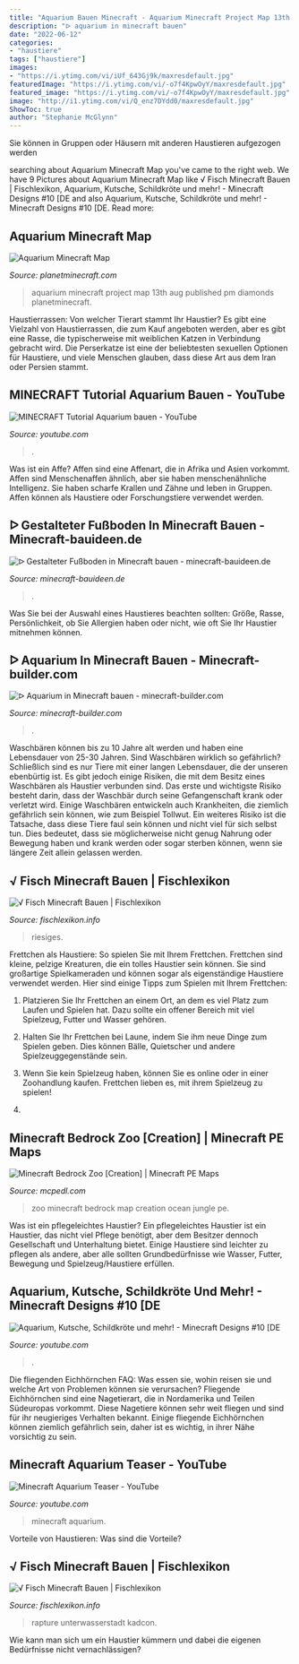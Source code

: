 ```yaml
---
title: "Aquarium Bauen Minecraft - Aquarium Minecraft Project Map 13th Aug Published Pm Diamonds Planetminecraft"
description: "ᐅ aquarium in minecraft bauen"
date: "2022-06-12"
categories:
- "haustiere"
tags: ["haustiere"]
images:
- "https://i.ytimg.com/vi/iUf_643Gj9k/maxresdefault.jpg"
featuredImage: "https://i.ytimg.com/vi/-o7f4KpwOyY/maxresdefault.jpg"
featured_image: "https://i.ytimg.com/vi/-o7f4KpwOyY/maxresdefault.jpg"
image: "http://i1.ytimg.com/vi/Q_enz7DYdd0/maxresdefault.jpg"
ShowToc: true
author: "Stephanie McGlynn"
---
```



Sie können in Gruppen oder Häusern mit anderen Haustieren aufgezogen werden

	

		
searching about Aquarium Minecraft Map you've came to the right web. We have 9 Pictures about Aquarium Minecraft Map like √ Fisch Minecraft Bauen | Fischlexikon, Aquarium, Kutsche, Schildkröte und mehr! - Minecraft Designs #10 [DE and also Aquarium, Kutsche, Schildkröte und mehr! - Minecraft Designs #10 [DE. Read more:
		
    
## Aquarium Minecraft Map

<img loading=lazy src="https://static.planetminecraft.com/files/resource_media/screenshot/1233/2012-08-12_193803_3240910.jpg" onerror="this.onerror=null;this.src='https://tse2.mm.bing.net/th?id=OIP.ZG_2kd_n_oFcZ06AYCJucwHaFG&amp;pid=15.1';" alt="Aquarium Minecraft Map">

_Source: planetminecraft.com_

>aquarium minecraft project map 13th aug published pm diamonds planetminecraft. 

	

Haustierrassen: Von welcher Tierart stammt Ihr Haustier?
Es gibt eine Vielzahl von Haustierrassen, die zum Kauf angeboten werden, aber es gibt eine Rasse, die typischerweise mit weiblichen Katzen in Verbindung gebracht wird. Die Perserkatze ist eine der beliebtesten sexuellen Optionen für Haustiere, und viele Menschen glauben, dass diese Art aus dem Iran oder Persien stammt.

    
## MINECRAFT Tutorial Aquarium Bauen - YouTube

<img loading=lazy src="https://i.ytimg.com/vi/iUf_643Gj9k/maxresdefault.jpg" onerror="this.onerror=null;this.src='https://tse2.mm.bing.net/th?id=OIP.v3kK4IzJuHqaG_nbbn3XpwHaEK&amp;pid=15.1';" alt="MINECRAFT Tutorial Aquarium bauen - YouTube">

_Source: youtube.com_

>. 

	

Was ist ein Affe?
Affen sind eine Affenart, die in Afrika und Asien vorkommt. Affen sind Menschenaffen ähnlich, aber sie haben menschenähnliche Intelligenz. Sie haben scharfe Krallen und Zähne und leben in Gruppen. Affen können als Haustiere oder Forschungstiere verwendet werden.

    
## ᐅ Gestalteter Fußboden In Minecraft Bauen - Minecraft-bauideen.de

<img loading=lazy src="https://minecraft-bauideen.de/wp-content/uploads/Gestalteter-Fuszboden-post-image-1024x576.jpg" onerror="this.onerror=null;this.src='https://tse2.mm.bing.net/th?id=OIP.ZCg-94ETYXd2Kq-ZDSL9KAHaEK&amp;pid=15.1';" alt="ᐅ Gestalteter Fußboden in Minecraft bauen - minecraft-bauideen.de">

_Source: minecraft-bauideen.de_

>. 

	

Was Sie bei der Auswahl eines Haustieres beachten sollten: Größe, Rasse, Persönlichkeit, ob Sie Allergien haben oder nicht, wie oft Sie Ihr Haustier mitnehmen können.

    
## ᐅ Aquarium In Minecraft Bauen - Minecraft-builder.com

<img loading=lazy src="https://minecraft-builder.com/wp-content/uploads/Aquarium-2.jpg" onerror="this.onerror=null;this.src='https://tse4.mm.bing.net/th?id=OIP.pnMYGfZaFkGwgSO7lEbM6QHaD4&amp;pid=15.1';" alt="ᐅ Aquarium in Minecraft bauen - minecraft-builder.com">

_Source: minecraft-builder.com_

>. 

	

Waschbären können bis zu 10 Jahre alt werden und haben eine Lebensdauer von 25-30 Jahren.
Sind Waschbären wirklich so gefährlich? Schließlich sind es nur Tiere mit einer langen Lebensdauer, die der unseren ebenbürtig ist.
Es gibt jedoch einige Risiken, die mit dem Besitz eines Waschbären als Haustier verbunden sind. Das erste und wichtigste Risiko besteht darin, dass der Waschbär durch seine Gefangenschaft krank oder verletzt wird. Einige Waschbären entwickeln auch Krankheiten, die ziemlich gefährlich sein können, wie zum Beispiel Tollwut.
Ein weiteres Risiko ist die Tatsache, dass diese Tiere faul sein können und nicht viel für sich selbst tun. Dies bedeutet, dass sie möglicherweise nicht genug Nahrung oder Bewegung haben und krank werden oder sogar sterben können, wenn sie längere Zeit allein gelassen werden.

    
## √ Fisch Minecraft Bauen | Fischlexikon

<img loading=lazy src="https://i.ytimg.com/vi/-o7f4KpwOyY/maxresdefault.jpg" onerror="this.onerror=null;this.src='https://tse3.mm.bing.net/th?id=OIP.aVhP9ozcojJBgBqT_dlizAHaEK&amp;pid=15.1';" alt="√ Fisch Minecraft Bauen | Fischlexikon">

_Source: fischlexikon.info_

>riesiges. 

	

Frettchen als Haustiere: So spielen Sie mit Ihrem Frettchen.
Frettchen sind kleine, pelzige Kreaturen, die ein tolles Haustier sein können. Sie sind großartige Spielkameraden und können sogar als eigenständige Haustiere verwendet werden. Hier sind einige Tipps zum Spielen mit Ihrem Frettchen:
1. Platzieren Sie Ihr Frettchen an einem Ort, an dem es viel Platz zum Laufen und Spielen hat. Dazu sollte ein offener Bereich mit viel Spielzeug, Futter und Wasser gehören.

2. Halten Sie Ihr Frettchen bei Laune, indem Sie ihm neue Dinge zum Spielen geben. Dies können Bälle, Quietscher und andere Spielzeuggegenstände sein.

3. Wenn Sie kein Spielzeug haben, können Sie es online oder in einer Zoohandlung kaufen. Frettchen lieben es, mit ihrem Spielzeug zu spielen!

4.

    
## Minecraft Bedrock Zoo [Creation] | Minecraft PE Maps

<img loading=lazy src="https://mcpedl.com/wp-content/uploads/2019/01/bedrock-zoo-3-e1548190356731.jpg" onerror="this.onerror=null;this.src='https://tse2.mm.bing.net/th?id=OIP.FQD_xIbkXjtxBwOZpTdJwgHaD1&amp;pid=15.1';" alt="Minecraft Bedrock Zoo [Creation] | Minecraft PE Maps">

_Source: mcpedl.com_

>zoo minecraft bedrock map creation ocean jungle pe. 

	

Was ist ein pflegeleichtes Haustier?
Ein pflegeleichtes Haustier ist ein Haustier, das nicht viel Pflege benötigt, aber dem Besitzer dennoch Gesellschaft und Unterhaltung bietet. Einige Haustiere sind leichter zu pflegen als andere, aber alle sollten Grundbedürfnisse wie Wasser, Futter, Bewegung und Spielzeug/Haustiere erfüllen.

    
## Aquarium, Kutsche, Schildkröte Und Mehr! - Minecraft Designs #10 [DE

<img loading=lazy src="https://i.ytimg.com/vi/d5CaGzMaUVY/maxresdefault.jpg" onerror="this.onerror=null;this.src='https://tse4.mm.bing.net/th?id=OIP.LbMUGpuOtX_2PVOsSOkZIAHaEK&amp;pid=15.1';" alt="Aquarium, Kutsche, Schildkröte und mehr! - Minecraft Designs #10 [DE">

_Source: youtube.com_

>. 

	

Die fliegenden Eichhörnchen FAQ: Was essen sie, wohin reisen sie und welche Art von Problemen können sie verursachen?
Fliegende Eichhörnchen sind eine Nagetierart, die in Nordamerika und Teilen Südeuropas vorkommt. Diese Nagetiere können sehr weit fliegen und sind für ihr neugieriges Verhalten bekannt. Einige fliegende Eichhörnchen können ziemlich gefährlich sein, daher ist es wichtig, in ihrer Nähe vorsichtig zu sein.

    
## Minecraft Aquarium Teaser - YouTube

<img loading=lazy src="http://i1.ytimg.com/vi/Q_enz7DYdd0/maxresdefault.jpg" onerror="this.onerror=null;this.src='https://tse2.mm.bing.net/th?id=OIP.1txYSHFqEOlyJkwvOn8qnQHaEK&amp;pid=15.1';" alt="Minecraft Aquarium Teaser - YouTube">

_Source: youtube.com_

>minecraft aquarium. 

	

Vorteile von Haustieren: Was sind die Vorteile?

    
## √ Fisch Minecraft Bauen | Fischlexikon

<img loading=lazy src="http://fs5.directupload.net/images/160916/skjwlvye.png" onerror="this.onerror=null;this.src='https://tse3.mm.bing.net/th?id=OIP.G01km4K_xrPH7Ov3YwZbXQHaEK&amp;pid=15.1';" alt="√ Fisch Minecraft Bauen | Fischlexikon">

_Source: fischlexikon.info_

>rapture unterwasserstadt kadcon. 

	

Wie kann man sich um ein Haustier kümmern und dabei die eigenen Bedürfnisse nicht vernachlässigen?

